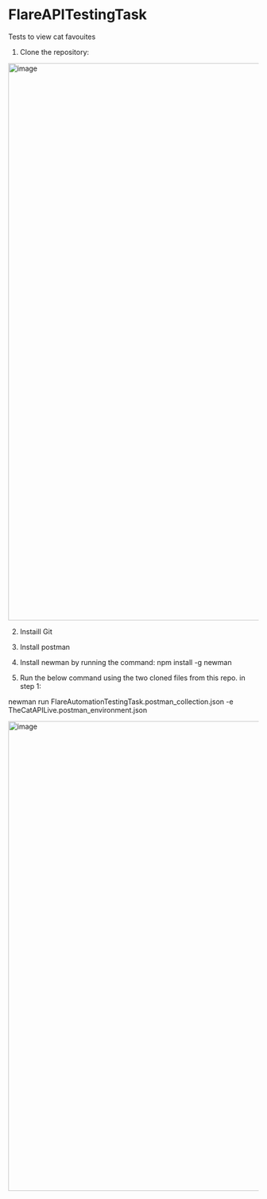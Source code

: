 # FlareAPITestingTask
Tests to view cat favouites

1. Clone the repository:
<img width="1122" alt="image" src="https://user-images.githubusercontent.com/26313505/201331062-fe634534-9152-44a8-b72d-f80403bdf8a6.png">


2. Instaill Git

2. Install postman

3. Install newman by running the command:
   npm install -g newman
   
4. Run the below command using the two cloned files from this repo. in step 1:

newman run FlareAutomationTestingTask.postman_collection.json -e TheCatAPILive.postman_environment.json

<img width="946" alt="image" src="https://user-images.githubusercontent.com/26313505/201329975-6ddb811c-32ab-4b58-ba43-1f491e3b836e.png">
